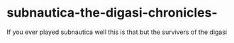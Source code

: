 # subnautica-the-digasi-chronicles-
If you ever played subnautica well this is that but the survivers of the digasi
